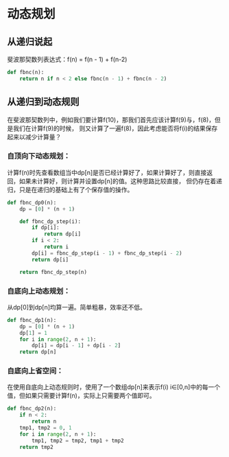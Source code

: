 # 动态规划
## 从递归说起
斐波那契数列表达式：f(n) = f(n - 1) + f(n-2)
```python
def fbnc(n):
    return n if n < 2 else fbnc(n - 1) + fbnc(n - 2)
```

## 从递归到动态规则
在斐波那契数列中，例如我们要计算f(10)，那我们首先应该计算f(9)与，f(8)，但是我们在计算f(9)的时候，
则又计算了一遍f(8)，因此考虑能否将f(i)的结果保存起来以减少计算量？
### 自顶向下动态规划：
计算f(n)时先查看数组当中dp[n]是否已经计算好了，如果计算好了，则直接返回，如果未计算好，则计算并设置dp[n]的值。这种思路比较直接，
但仍存在着递归，只是在递归的基础上有了个保存值的操作。
```python
def fbnc_dp0(n):
    dp = [0] * (n + 1)

    def fbnc_dp_step(i):
        if dp[i]:
            return dp[i]
        if i < 2:
            return i
        dp[i] = fbnc_dp_step(i - 1) + fbnc_dp_step(i - 2)
        return dp[i]

    return fbnc_dp_step(n)
```

### 自底向上动态规划：
从dp[0]到dp[n]均算一遍。简单粗暴，效率还不低。
```python
def fbnc_dp1(n):
    dp = [0] * (n + 1)
    dp[1] = 1
    for i in range(2, n + 1):
        dp[i] = dp[i - 1] + dp[i - 2]
    return dp[n]
```

### 自底向上省空间：
在使用自底向上动态规则时，使用了一个数组dp[n]来表示f(i) i∈[0,n]中的每一个值，但如果只需要计算f(n)，实际上只需要两个值即可。
```python
def fbnc_dp2(n):
    if n < 2:
        return n
    tmp1, tmp2 = 0, 1
    for i in range(2, n + 1):
        tmp1, tmp2 = tmp2, tmp1 + tmp2
    return tmp2
```